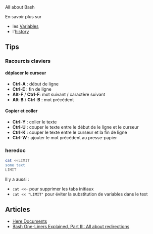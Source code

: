 All about Bash

En savoir plus sur 
- les [Variables](./variables)
- l'[history](./history)

## Tips

### Racourcis claviers
#### déplacer le curseur
- **Ctrl**-**A** : début de ligne
- **Ctrl**-**E** : fin de ligne
- **Alt**-**F** / **Ctrl**-**F**: mot suivant / caractère suivant
- **Alt**-**B** / **Ctrl**-**B** : mot précédent

#### Copier et coller
- **Ctrl**-**Y** : coller le texte
- **Ctrl**-**U** : couper le texte entre le début de le ligne et le curseur
- **Ctrl**-**K** : couper le texte entre le curseur et la fin de ligne
- **Ctrl**-**W** : ajouter le mot précédent au presse-papier 


### heredoc

```bash 
cat <<LIMIT
some text
LIMIT
```

Il y a aussi :
* ```cat <<-``` pour supprimer les tabs initiaux
* ```cat << "LIMIT"``` pour éviter la substitution de variables dans le text

## Articles

* [Here Documents](http://tldp.org/LDP/abs/html/here-docs.html)
* [Bash One-Liners Explained, Part III: All about redirections](https://catonmat.net/bash-one-liners-explained-part-three)
